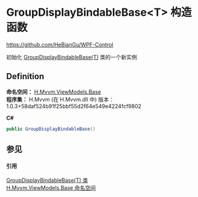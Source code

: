# GroupDisplayBindableBase&lt;T&gt; 构造函数
https://github.com/HeBianGu/WPF-Control

初始化 <a href="33f24787-95a3-8380-161e-6f40dbca8e0c">GroupDisplayBindableBase(T)</a> 类的一个新实例



## Definition
**命名空间：** <a href="1a39445a-2086-c1ca-7c41-28cbba243517">H.Mvvm.ViewModels.Base</a>  
**程序集：** H.Mvvm (在 H.Mvvm.dll 中) 版本：1.0.3+58daf524b91f25bbf55d2f64e549e4224fcf9802

**C#**
``` C#
public GroupDisplayBindableBase()
```



## 参见


#### 引用
<a href="33f24787-95a3-8380-161e-6f40dbca8e0c">GroupDisplayBindableBase(T) 类</a>  
<a href="1a39445a-2086-c1ca-7c41-28cbba243517">H.Mvvm.ViewModels.Base 命名空间</a>  
